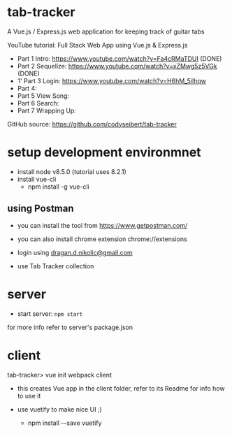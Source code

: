 # tab-tracker
A Vue.js / Express.js web application for keeping track of guitar tabs

YouTube tutorial: Full Stack Web App using Vue.js & Express.js
- Part 1 Intro: https://www.youtube.com/watch?v=Fa4cRMaTDUI (DONE)
- Part 2 Sequelize: https://www.youtube.com/watch?v=xZMwg5z5VGk (DONE)
- 1' Part 3 Login: https://www.youtube.com/watch?v=H6hM_5ilhqw
- Part 4:
- Part 5 View Song:
- Part 6 Search:
- Part 7 Wrapping Up:

GitHub source: https://github.com/codyseibert/tab-tracker

# setup development environmnet

* install node v8.5.0 (tutorial uses 8.2.1)
* install vue-cli
  * npm install -g vue-cli

## using Postman

* you can install the tool from https://www.getpostman.com/
* you can also install chrome extension chrome://extensions

* login using dragan.d.nikolic@gmail.com
* use Tab Tracker collection

# server

* start server: `npm start`

for more info refer to server's package.json

# client
tab-tracker> vue init webpack client
- this creates Vue app in the client folder, refer to its Readme for info how to use it

- use vuetify to make nice UI ;)
  - npm install --save vuetify